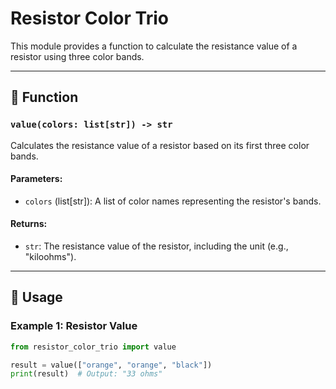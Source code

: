 # Resistor Color Trio

This module provides a function to calculate the resistance value of a resistor using three color bands.

---

## 📝 Function

### `value(colors: list[str]) -> str`
Calculates the resistance value of a resistor based on its first three color bands.

#### Parameters:
- `colors` (list[str]): A list of color names representing the resistor's bands.

#### Returns:
- `str`: The resistance value of the resistor, including the unit (e.g., "kiloohms").

---

## 🚀 Usage

### Example 1: Resistor Value
```python
from resistor_color_trio import value

result = value(["orange", "orange", "black"])
print(result)  # Output: "33 ohms"